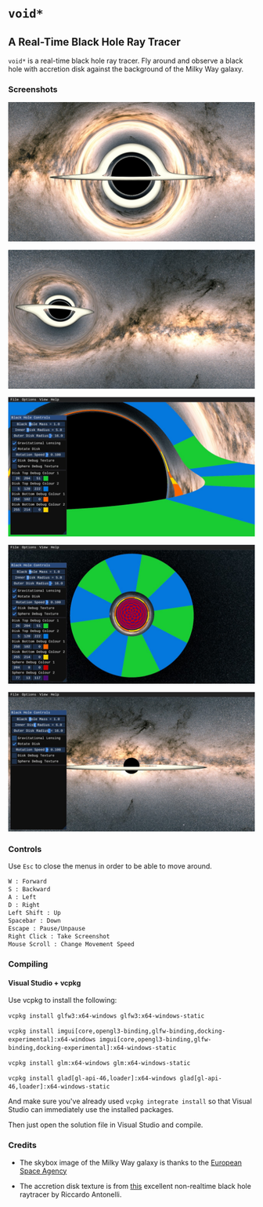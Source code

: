 # `void*`
## A Real-Time Black Hole Ray Tracer

`void*` is a real-time black hole ray tracer.  Fly around and observe a black hole with accretion disk against the background of the Milky Way galaxy.


### Screenshots

![Main shot](voidstar/docs/images/mainshot.jpeg)

![Afar](voidstar/docs/images/afar.jpeg)

![Closeup Debug](voidstar/docs/images/closeup_debug.jpeg)

![Above Debug](voidstar/docs/images/above_debug.jpeg)

![Without Lensing](voidstar/docs/images/without_lensing.jpeg)


### Controls
Use `Esc` to close the menus in order to be able to move around.

```
W : Forward
S : Backward
A : Left
D : Right
Left Shift : Up
Spacebar : Down
Escape : Pause/Unpause
Right Click : Take Screenshot
Mouse Scroll : Change Movement Speed
```


### Compiling
#### Visual Studio + vcpkg

Use vcpkg to install the following:

`vcpkg install glfw3:x64-windows glfw3:x64-windows-static`

`vcpkg install imgui[core,opengl3-binding,glfw-binding,docking-experimental]:x64-windows imgui[core,opengl3-binding,glfw-binding,docking-experimental]:x64-windows-static`

`vcpkg install glm:x64-windows glm:x64-windows-static`

`vcpkg install glad[gl-api-46,loader]:x64-windows glad[gl-api-46,loader]:x64-windows-static`

And make sure you've already used `vcpkg integrate install` so that Visual Studio can immediately use the installed packages.

Then just open the solution file in Visual Studio and compile.


### Credits

- The skybox image of the Milky Way galaxy is thanks to the [European Space Agency](https://sci.esa.int/web/gaia/-/the-colour-of-the-sky-from-gaia-s-early-data-release-3-equirectangular-projection)

- The accretion disk texture is from [this](https://github.com/rantonels/starless) excellent non-realtime black hole raytracer by Riccardo Antonelli.